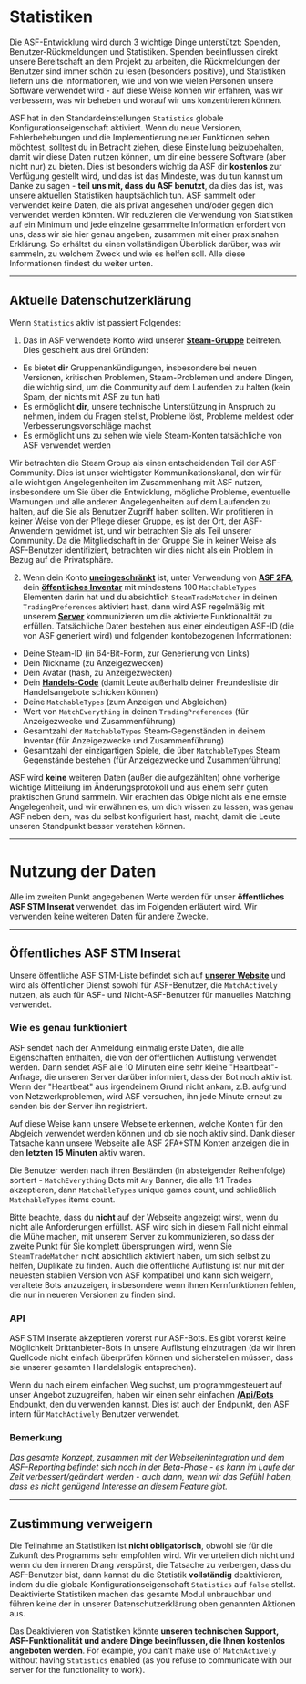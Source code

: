 # Statistiken

Die ASF-Entwicklung wird durch 3 wichtige Dinge unterstützt: Spenden, Benutzer-Rückmeldungen und Statistiken. Spenden beeinflussen direkt unsere Bereitschaft an dem Projekt zu arbeiten, die Rückmeldungen der Benutzer sind immer schön zu lesen (besonders positive), und Statistiken liefern uns die Informationen, wie und von wie vielen Personen unsere Software verwendet wird - auf diese Weise können wir erfahren, was wir verbessern, was wir beheben und worauf wir uns konzentrieren können.

ASF hat in den Standardeinstellungen `Statistics` globale Konfigurationseigenschaft aktiviert. Wenn du neue Versionen, Fehlerbehebungen und die Implementierung neuer Funktionen sehen möchtest, solltest du in Betracht ziehen, diese Einstellung beizubehalten, damit wir diese Daten nutzen können, um dir eine bessere Software (aber nicht nur) zu bieten. Dies ist besonders wichtig da ASF dir **kostenlos** zur Verfügung gestellt wird, und das ist das Mindeste, was du tun kannst um Danke zu sagen - **teil uns mit, dass du ASF benutzt**, da dies das ist, was unsere aktuellen Statistiken hauptsächlich tun. ASF sammelt oder verwendet keine Daten, die als privat angesehen und/oder gegen dich verwendet werden könnten. Wir reduzieren die Verwendung von Statistiken auf ein Minimum und jede einzelne gesammelte Information erfordert von uns, dass wir sie hier genau angeben, zusammen mit einer praxisnahen Erklärung. So erhältst du einen vollständigen Überblick darüber, was wir sammeln, zu welchem Zweck und wie es helfen soll. Alle diese Informationen findest du weiter unten.

* * *

## Aktuelle Datenschutzerklärung

Wenn `Statistics` aktiv ist passiert Folgendes:

1. Das in ASF verwendete Konto wird unserer **[Steam-Gruppe](https://steamcommunity.com/gid/103582791440160998)** beitreten. Dies geschieht aus drei Gründen:

* Es bietet **dir** Gruppenankündigungen, insbesondere bei neuen Versionen, kritischen Problemen, Steam-Problemen und andere Dingen, die wichtig sind, um die Community auf dem Laufenden zu halten (kein Spam, der nichts mit ASF zu tun hat)
* Es ermöglicht **dir**, unsere technische Unterstützung in Anspruch zu nehmen, indem du Fragen stellst, Probleme löst, Probleme meldest oder Verbesserungsvorschläge machst
* Es ermöglicht uns zu sehen wie viele Steam-Konten tatsächliche von ASF verwendet werden

Wir betrachten die Steam Group als einen entscheidenden Teil der ASF-Community. Dies ist unser wichtigster Kommunikationskanal, den wir für alle wichtigen Angelegenheiten im Zusammenhang mit ASF nutzen, insbesondere um Sie über die Entwicklung, mögliche Probleme, eventuelle Warnungen und alle anderen Angelegenheiten auf dem Laufenden zu halten, auf die Sie als Benutzer Zugriff haben sollten. Wir profitieren in keiner Weise von der Pflege dieser Gruppe, es ist der Ort, der ASF-Anwendern gewidmet ist, und wir betrachten Sie als Teil unserer Community. Da die Mitgliedschaft in der Gruppe Sie in keiner Weise als ASF-Benutzer identifiziert, betrachten wir dies nicht als ein Problem in Bezug auf die Privatsphäre.

2. Wenn dein Konto **[uneingeschränkt](https://support.steampowered.com/kb_article.php?ref=3330-IAGK-7663)** ist, unter Verwendung von **[ASF 2FA](https://github.com/JustArchiNET/ArchiSteamFarm/wiki/Two-factor-authentication-de-DE#asf-2fa)**, dein **[öffentliches Inventar](https://steamcommunity.com/my/edit/settings)** mit mindestens 100 `MatchableTypes` Elementen darin hat und du absichtlich `SteamTradeMatcher` in deinen `TradingPreferences` aktiviert hast, dann wird ASF regelmäßig mit unserem **[Server](https://asf.justarchi.net)** kommunizieren um die aktivierte Funktionalität zu erfüllen. Tatsächliche Daten bestehen aus einer eindeutigen ASF-ID (die von ASF generiert wird) und folgenden kontobezogenen Informationen:

* Deine Steam-ID (in 64-Bit-Form, zur Generierung von Links)
* Dein Nickname (zu Anzeigezwecken)
* Dein Avatar (hash, zu Anzeigezwecken)
* Dein **[Handels-Code](https://steamcommunity.com/my/tradeoffers/privacy)** (damit Leute außerhalb deiner Freundesliste dir Handelsangebote schicken können)
* Deine `MatchableTypes` (zum Anzeigen und Abgleichen)
* Wert von `MatchEverything` in deinen `TradingPreferences` (für Anzeigezwecke und Zusammenführung)
* Gesamtzahl der `MatchableTypes` Steam-Gegenständen in deinem Inventar (für Anzeigezwecke und Zusammenführung)
* Gesamtzahl der einzigartigen Spiele, die über `MatchableTypes` Steam Gegenstände bestehen (für Anzeigezwecke und Zusammenführung)

ASF wird **keine** weiteren Daten (außer die aufgezählten) ohne vorherige wichtige Mitteilung im Änderungsprotokoll und aus einem sehr guten praktischen Grund sammeln. Wir erachten das Obige nicht als eine ernste Angelegenheit, und wir erwähnen es, um dich wissen zu lassen, was genau ASF neben dem, was du selbst konfiguriert hast, macht, damit die Leute unseren Standpunkt besser verstehen können.

* * *

# Nutzung der Daten

Alle im zweiten Punkt angegebenen Werte werden für unser **öffentliches ASF STM Inserat** verwendet, das im Folgenden erläutert wird. Wir verwenden keine weiteren Daten für andere Zwecke.

* * *

## Öffentliches ASF STM Inserat

Unsere öffentliche ASF STM-Liste befindet sich auf **[unserer Website](https://asf.justarchi.net/STM)** und wird als öffentlicher Dienst sowohl für ASF-Benutzer, die `MatchActively` nutzen, als auch für ASF- und Nicht-ASF-Benutzer für manuelles Matching verwendet.

### Wie es genau funktioniert

ASF sendet nach der Anmeldung einmalig erste Daten, die alle Eigenschaften enthalten, die von der öffentlichen Auflistung verwendet werden. Dann sendet ASF alle 10 Minuten eine sehr kleine "Heartbeat"-Anfrage, die unseren Server darüber informiert, dass der Bot noch aktiv ist. Wenn der "Heartbeat" aus irgendeinem Grund nicht ankam, z.B. aufgrund von Netzwerkproblemen, wird ASF versuchen, ihn jede Minute erneut zu senden bis der Server ihn registriert.

Auf diese Weise kann unsere Webseite erkennen, welche Konten für den Abgleich verwendet werden können und ob sie noch aktiv sind. Dank dieser Tatsache kann unsere Webseite alle ASF 2FA+STM Konten anzeigen die in den **letzten 15 Minuten** aktiv waren.

Die Benutzer werden nach ihren Beständen (in absteigender Reihenfolge) sortiert - `MatchEverything` Bots mit `Any` Banner, die alle 1:1 Trades akzeptieren, dann `MatchableTypes` unique games count, und schließlich `MatchableTypes` items count.

Bitte beachte, dass du **nicht** auf der Webseite angezeigt wirst, wenn du nicht alle Anforderungen erfüllst. ASF wird sich in diesem Fall nicht einmal die Mühe machen, mit unserem Server zu kommunizieren, so dass der zweite Punkt für Sie komplett übersprungen wird, wenn Sie `SteamTradeMatcher` nicht absichtlich aktiviert haben, um sich selbst zu helfen, Duplikate zu finden. Auch die öffentliche Auflistung ist nur mit der neuesten stabilen Version von ASF kompatibel und kann sich weigern, veraltete Bots anzuzeigen, insbesondere wenn ihnen Kernfunktionen fehlen, die nur in neueren Versionen zu finden sind.

### API

ASF STM Inserate akzeptieren vorerst nur ASF-Bots. Es gibt vorerst keine Möglichkeit Drittanbieter-Bots in unsere Auflistung einzutragen (da wir ihren Quellcode nicht einfach überprüfen können und sicherstellen müssen, dass sie unserer gesamten Handelslogik entsprechen).

Wenn du nach einem einfachen Weg suchst, um programmgesteuert auf unser Angebot zuzugreifen, haben wir einen sehr einfachen **[/Api/Bots](https://asf.justarchi.net/Api/Bots)** Endpunkt, den du verwenden kannst. Dies ist auch der Endpunkt, den ASF intern für `MatchActively` Benutzer verwendet.

### Bemerkung

*Das gesamte Konzept, zusammen mit der Webseitenintegration und dem ASF-Reporting befindet sich noch in der Beta-Phase - es kann im Laufe der Zeit verbessert/geändert werden - auch dann, wenn wir das Gefühl haben, dass es nicht genügend Interesse an diesem Feature gibt.*

* * *

## Zustimmung verweigern

Die Teilnahme an Statistiken ist **nicht obligatorisch**, obwohl sie für die Zukunft des Programms sehr empfohlen wird. Wir verurteilen dich nicht und wenn du den inneren Drang verspürst, die Tatsache zu verbergen, dass du ASF-Benutzer bist, dann kannst du die Statistik **vollständig** deaktivieren, indem du die globale Konfigurationseigenschaft `Statistics` auf `false` stellst. Deaktivierte Statistiken machen das gesamte Modul unbrauchbar und führen keine der in unserer Datenschutzerklärung oben genannten Aktionen aus.

Das Deaktivieren von Statistiken könnte **unseren technischen Support, ASF-Funktionalität und andere Dinge beeinflussen, die Ihnen kostenlos angeboten werden**. For example, you can't make use of `MatchActively` without having `Statistics` enabled (as you refuse to communicate with our server for the functionality to work).